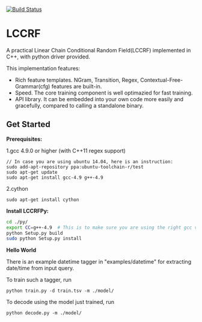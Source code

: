 [![Build Status](https://travis-ci.org/yelu/LCCRF.svg?branch=master)](https://travis-ci.org/yelu/LCCRF)

LCCRF
=====

A practical Linear Chain Conditional Random Field(LCCRF) implemented in C++, with python driver provided.

This implementation features:

* Rich feature templates. NGram, Transition, Regex, Contextual-Free-Grammar(cfg) features are built-in.
* Speed. The core training component is well optimazied for fast training.
* API library. It can be embedded into your own code more easily and gracefully, compared to calling a standalone binary.

## Get Started

**Prerequisites:**

1.gcc 4.9.0 or higher (with C++11 regex support)

    // In case you are using ubuntu 14.04, here is an instruction:
    sudo add-apt-repository ppa:ubuntu-toolchain-r/test
    sudo apt-get update
    sudo apt-get install gcc-4.9 g++-4.9

2.cython

    sudo apt-get install cython


**Install LCCRFPy:**

```bash
cd ./py/
export CC=g++-4.9  # This is to make sure you are using the right gcc version(>4.9.0)
python Setup.py build
sudo python Setup.py install
```

**Hello World**

There is an example datetime tagger in "examples/datetime" for extracting date/time from input query.

To train such a tagger, run

    python train.py -d train.tsv -m ./model/

To decode using the model just trained, run

    python decode.py -m ./model/
